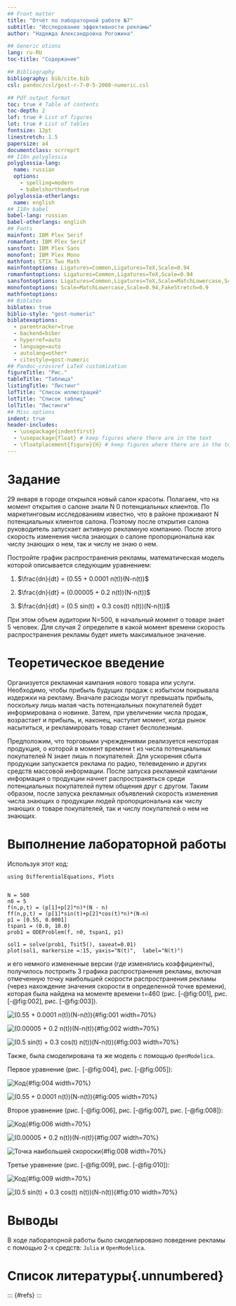 ```yaml
---
## Front matter
title: "Отчёт по лабораторной работе №7"
subtitle: "Исследование эффективности рекламы"
author: "Надежда Александровна Рогожина"

## Generic otions
lang: ru-RU
toc-title: "Содержание"

## Bibliography
bibliography: bib/cite.bib
csl: pandoc/csl/gost-r-7-0-5-2008-numeric.csl

## Pdf output format
toc: true # Table of contents
toc-depth: 2
lof: true # List of figures
lot: true # List of tables
fontsize: 12pt
linestretch: 1.5
papersize: a4
documentclass: scrreprt
## I18n polyglossia
polyglossia-lang:
  name: russian
  options:
	- spelling=modern
	- babelshorthands=true
polyglossia-otherlangs:
  name: english
## I18n babel
babel-lang: russian
babel-otherlangs: english
## Fonts
mainfont: IBM Plex Serif
romanfont: IBM Plex Serif
sansfont: IBM Plex Sans
monofont: IBM Plex Mono
mathfont: STIX Two Math
mainfontoptions: Ligatures=Common,Ligatures=TeX,Scale=0.94
romanfontoptions: Ligatures=Common,Ligatures=TeX,Scale=0.94
sansfontoptions: Ligatures=Common,Ligatures=TeX,Scale=MatchLowercase,Scale=0.94
monofontoptions: Scale=MatchLowercase,Scale=0.94,FakeStretch=0.9
mathfontoptions:
## Biblatex
biblatex: true
biblio-style: "gost-numeric"
biblatexoptions:
  - parentracker=true
  - backend=biber
  - hyperref=auto
  - language=auto
  - autolang=other*
  - citestyle=gost-numeric
## Pandoc-crossref LaTeX customization
figureTitle: "Рис."
tableTitle: "Таблица"
listingTitle: "Листинг"
lofTitle: "Список иллюстраций"
lotTitle: "Список таблиц"
lolTitle: "Листинги"
## Misc options
indent: true
header-includes:
  - \usepackage{indentfirst}
  - \usepackage{float} # keep figures where there are in the text
  - \floatplacement{figure}{H} # keep figures where there are in the text
---
```


# Задание

29 января в городе открылся новый салон красоты. Полагаем, что на момент открытия о салоне знали N 0
потенциальных клиентов. По маркетинговым исследованиям известно, что в районе проживают N потенциальных клиентов салона. Поэтому после открытия салона руководитель запускает активную рекламную компанию. После этого скорость изменения числа знающих о салоне пропорциональна как числу знающих о нем, так и числу не знаю о нем.

Постройте график распространения рекламы, математическая модель которой описывается
следующим уравнением:

1. $\frac{dn}{dt} = (0.55 + 0.0001 n(t))(N-n(t))$

2. $\frac{dn}{dt} = (0.00005 + 0.2 n(t))(N-n(t))$

3. $\frac{dn}{dt} = (0.5 sin(t) + 0.3 cos(t) n(t))(N-n(t))$

При этом объем аудитории N=500, в начальный момент о товаре знает 5 человек. Для случая 2 определите в какой момент времени скорость распространения рекламы будет иметь максимальное значение.

# Теоретическое введение

Организуется рекламная кампания нового товара или услуги. Необходимо, чтобы прибыль будущих продаж с избытком покрывала издержки на рекламу. Вначале расходы могут превышать прибыль, поскольку лишь малая часть потенциальных покупателей будет информирована о новинке. Затем, при увеличении числа продаж, возрастает и прибыль, и, наконец, наступит момент, когда рынок насытиться, и рекламировать товар станет бесполезным.

Предположим, что торговыми учреждениями реализуется некоторая продукция, о которой в момент времени t из числа потенциальных покупателей N знает лишь n покупателей. Для ускорения сбыта продукции запускается реклама по радио, телевидению и других средств массовой информации. После запуска рекламной кампании информация о продукции начнет распространяться среди потенциальных покупателей путем общения друг с другом. Таким образом, после запуска рекламных объявлений скорость изменения числа знающих о продукции людей пропорциональна как числу знающих о товаре покупателей, так и числу покупателей о нем не знающих.

# Выполнение лабораторной работы

Используя этот код:
```
using DifferentialEquations, Plots


N = 500
n0 = 5
f(n,p,t) = (p[1]+p[2]*n)*(N - n)
ff(n,p,t) = (p[1]*sin(t)+p[2]*cos(t)*n)*(N-n)
p1 = [0.55, 0.0001]
tspan1 = (0.0, 10.0)
prob1 = ODEProblem(f, n0, tspan1, p1)

sol1 = solve(prob1, Tsit5(), saveat=0.01)
plot(sol1, markersize =:15, yaxis="N(t)",  label="N(t)")
```
и его немного измененные версии (где изменялись коэффициенты), получилось построить 3 графика распространения рекламы, включая отмеченную точку наибольшей скорости распространения рекламы (через нахождение значения скорости в определенной точке времени), которая была найдена на моменте времени t=460 (рис. [-@fig:001], рис. [-@fig:002], рис. [-@fig:003]).

![(0.55 + 0.0001 n(t))(N-n(t))](image/fig1.png){#fig:001 width=70%}

![(0.00005 + 0.2 n(t))(N-n(t))](image/fig2.png){#fig:002 width=70%}

![(0.5 sin(t) + 0.3 cos(t) n(t))(N-n(t))](image/fig3.png){#fig:003 width=70%}

Также, была смоделирована та же модель с помощью `OpenModelica`.

Первое уравнение (рис. [-@fig:004], рис. [-@fig:005]):

![Код](image/1.png){#fig:004 width=70%}

![(0.55 + 0.0001 n(t))(N-n(t))](image/2.png){#fig:005 width=70%}

Второе уравнение (рис. [-@fig:006], рис. [-@fig:007], рис. [-@fig:008]):

![Код](image/3.png){#fig:006 width=70%}

![(0.00005 + 0.2 n(t))(N-n(t))](image/4.png){#fig:007 width=70%}

![Точка наибольшей скороски](image/5.png){#fig:008 width=70%}

Третье уравнение (рис. [-@fig:009], рис. [-@fig:010]):

![Код](image/6.png){#fig:009 width=70%}

![(0.5 sin(t) + 0.3 cos(t) n(t))(N-n(t))](image/7.png){#fig:010 width=70%}


# Выводы

В ходе лабораторной работы было смоделировано поведение рекламы с помощью 2-х средств: `Julia` и `OpenModelica`.

# Список литературы{.unnumbered}

::: {#refs}
:::
